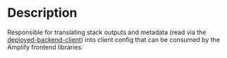 # Description

Responsible for translating stack outputs and metadata (read via the [deployed-backend-client](../deployed-backend-client/README.md)) into client config that can be consumed by the Amplify frontend libraries.
